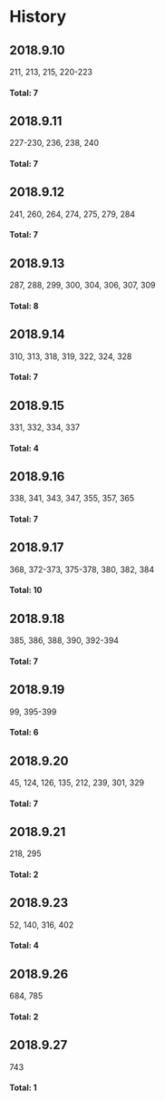 # History
## 2018.9.10
211, 213, 215, 220-223
#### Total: 7

## 2018.9.11
227-230, 236, 238, 240
#### Total: 7

## 2018.9.12
241, 260, 264, 274, 275, 279, 284
#### Total: 7

## 2018.9.13
287, 288, 299, 300, 304, 306, 307, 309
#### Total: 8

## 2018.9.14
310, 313, 318, 319, 322, 324, 328
#### Total: 7

## 2018.9.15
331, 332, 334, 337
#### Total: 4

## 2018.9.16
338, 341, 343, 347, 355, 357, 365
#### Total: 7

## 2018.9.17
368, 372-373, 375-378, 380, 382, 384
#### Total: 10

## 2018.9.18
385, 386, 388, 390, 392-394
#### Total: 7

## 2018.9.19
99, 395-399
#### Total: 6

## 2018.9.20
45, 124, 126, 135, 212, 239, 301, 329
#### Total: 7

## 2018.9.21
218, 295
#### Total: 2

## 2018.9.23
52, 140, 316, 402
#### Total: 4

## 2018.9.26
684, 785
#### Total: 2

## 2018.9.27
743
#### Total: 1